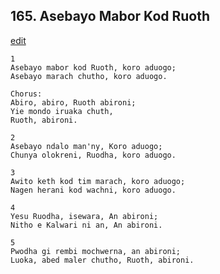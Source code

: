 
## 165.  Asebayo Mabor Kod Ruoth
[edit](https://docs.google.com/document/d/1fgQ_RO5vMNG5vXmbow6ymZej_zQzoC%2Df/edit?mode=html)



    1
    Asebayo mabor kod Ruoth, koro aduogo; 
    Asebayo marach chutho, koro aduogo.

    Chorus:
    Abiro, abiro, Ruoth abironi; 
    Yie mondo iruaka chuth, 
    Ruoth, abironi.

    2
    Asebayo ndalo man'ny, Koro aduogo; 
    Chunya olokreni, Ruodha, koro aduogo.

    3
    Awito keth kod tim marach, koro aduogo; 
    Nagen herani kod wachni, koro aduogo.

    4
    Yesu Ruodha, isewara, An abironi; 
    Nitho e Kalwari ni an, An abironi.

    5
    Pwodha gi rembi mochwerna, an abironi; 
    Luoka, abed maler chutho, Ruoth, abironi.

